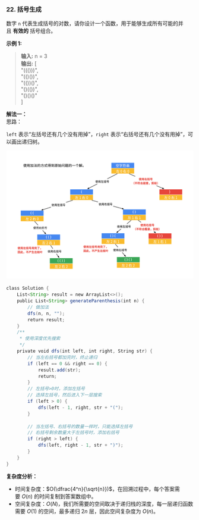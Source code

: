 ### 22. 括号生成

数字 `n` 代表生成括号的对数，请你设计一个函数，用于能够生成所有可能的并且 **有效的** 括号组合。

**示例 1:**  
>**输入:** n = 3  
>**输出:** [  
>       "((()))",  
>       "(()())",  
>       "(())()",  
>       "()(())",  
>       "()()()"  
>        ]  
     
**解法一：**  
思路：  

`left` 表示“左括号还有几个没有用掉”，`right` 表示“右括号还有几个没有用掉”，可以画出递归树。

![question_22](question_22.png)

```Java   
class Solution {
    List<String> result = new ArrayList<>();
    public List<String> generateParenthesis(int n) {
        // 做加法
        dfs(n, n, "");
        return result;
    }
    /**
     * 使用深度优先搜索
     */
    private void dfs(int left, int right, String str) {
        // 当左右括号都加完时，终止递归
        if (left == 0 && right == 0) {
            result.add(str);
            return;
        }
        // 左括号>0时，添加左括号       
        // 选择左括号，然后进入下一层搜索
        if (left > 0) {
            dfs(left - 1, right, str + "(");
        }
        
        // 当左括号、右括号的数量一样时，只能选择左括号 
        // 右括号剩余数量大于左括号时，添加右括号
        if (right > left) {
            dfs(left, right - 1, str + ")");
        }
    }
}
```

**复杂度分析：**  
* 时间复杂度：$O(\dfrac{4^n}{\sqrt{n}})$，在回溯过程中，每个答案需要 $O(n)$ 的时间复制到答案数组中。
* 空间复杂度：$O(N)$，我们所需要的空间取决于递归栈的深度，每一层递归函数需要 $O(1)$ 的空间，最多递归 $2n$ 层，因此空间复杂度为 $O(n)$。
